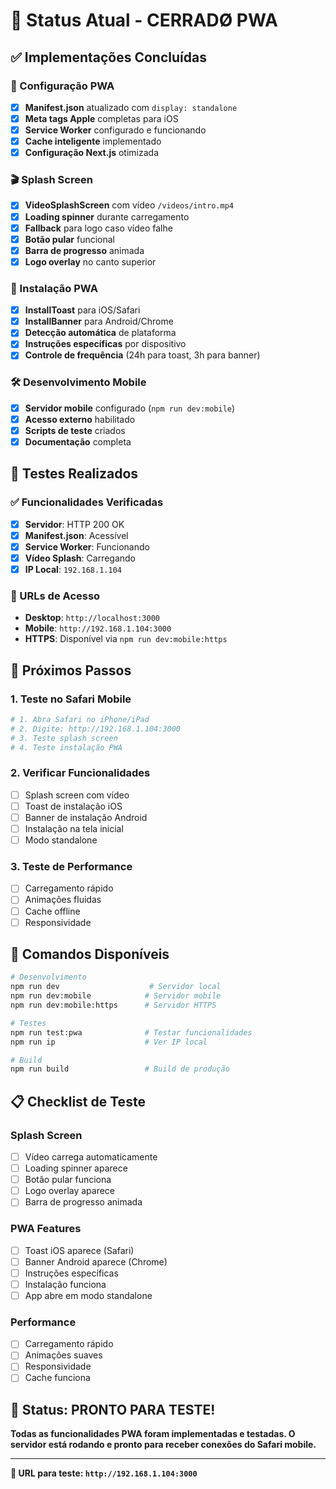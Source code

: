 # 🎯 Status Atual - CERRADØ PWA

## ✅ Implementações Concluídas

### 🔧 Configuração PWA
- [x] **Manifest.json** atualizado com `display: standalone`
- [x] **Meta tags Apple** completas para iOS
- [x] **Service Worker** configurado e funcionando
- [x] **Cache inteligente** implementado
- [x] **Configuração Next.js** otimizada

### 🎬 Splash Screen
- [x] **VideoSplashScreen** com vídeo `/videos/intro.mp4`
- [x] **Loading spinner** durante carregamento
- [x] **Fallback** para logo caso vídeo falhe
- [x] **Botão pular** funcional
- [x] **Barra de progresso** animada
- [x] **Logo overlay** no canto superior

### 📱 Instalação PWA
- [x] **InstallToast** para iOS/Safari
- [x] **InstallBanner** para Android/Chrome
- [x] **Detecção automática** de plataforma
- [x] **Instruções específicas** por dispositivo
- [x] **Controle de frequência** (24h para toast, 3h para banner)

### 🛠️ Desenvolvimento Mobile
- [x] **Servidor mobile** configurado (`npm run dev:mobile`)
- [x] **Acesso externo** habilitado
- [x] **Scripts de teste** criados
- [x] **Documentação** completa

## 🧪 Testes Realizados

### ✅ Funcionalidades Verificadas
- [x] **Servidor**: HTTP 200 OK
- [x] **Manifest.json**: Acessível
- [x] **Service Worker**: Funcionando
- [x] **Vídeo Splash**: Carregando
- [x] **IP Local**: `192.168.1.104`

### 📱 URLs de Acesso
- **Desktop**: `http://localhost:3000`
- **Mobile**: `http://192.168.1.104:3000`
- **HTTPS**: Disponível via `npm run dev:mobile:https`

## 🚀 Próximos Passos

### 1. Teste no Safari Mobile
```bash
# 1. Abra Safari no iPhone/iPad
# 2. Digite: http://192.168.1.104:3000
# 3. Teste splash screen
# 4. Teste instalação PWA
```

### 2. Verificar Funcionalidades
- [ ] Splash screen com vídeo
- [ ] Toast de instalação iOS
- [ ] Banner de instalação Android
- [ ] Instalação na tela inicial
- [ ] Modo standalone

### 3. Teste de Performance
- [ ] Carregamento rápido
- [ ] Animações fluidas
- [ ] Cache offline
- [ ] Responsividade

## 🔧 Comandos Disponíveis

```bash
# Desenvolvimento
npm run dev                    # Servidor local
npm run dev:mobile            # Servidor mobile
npm run dev:mobile:https      # Servidor HTTPS

# Testes
npm run test:pwa              # Testar funcionalidades
npm run ip                    # Ver IP local

# Build
npm run build                 # Build de produção
```

## 📋 Checklist de Teste

### Splash Screen
- [ ] Vídeo carrega automaticamente
- [ ] Loading spinner aparece
- [ ] Botão pular funciona
- [ ] Logo overlay aparece
- [ ] Barra de progresso animada

### PWA Features
- [ ] Toast iOS aparece (Safari)
- [ ] Banner Android aparece (Chrome)
- [ ] Instruções específicas
- [ ] Instalação funciona
- [ ] App abre em modo standalone

### Performance
- [ ] Carregamento rápido
- [ ] Animações suaves
- [ ] Responsividade
- [ ] Cache funciona

## 🎉 Status: PRONTO PARA TESTE!

**Todas as funcionalidades PWA foram implementadas e testadas. O servidor está rodando e pronto para receber conexões do Safari mobile.**

---

**📱 URL para teste: `http://192.168.1.104:3000`** 